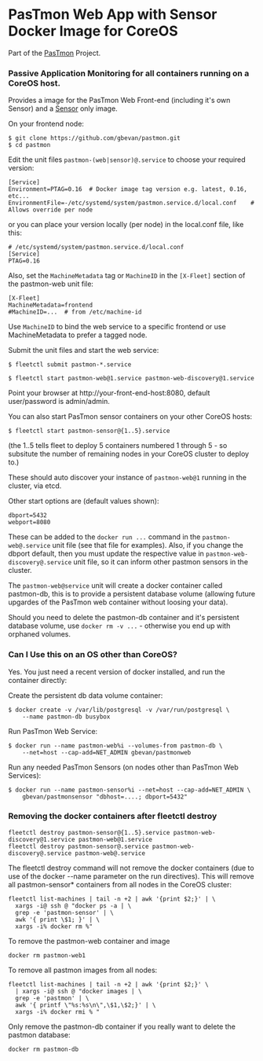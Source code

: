PasTmon Web App with Sensor Docker Image for CoreOS
===================================================

Part of the [PasTmon](http://pastmon.sourceforge.net) Project.

### Passive Application Monitoring for all containers running on a CoreOS host.

Provides a image for the PasTmon Web Front-end (including it's own Sensor) and a
[Sensor](https://registry.hub.docker.com/u/gbevan/pastmonsensor/) only image.

On your frontend node:

    $ git clone https://github.com/gbevan/pastmon.git
    $ cd pastmon

Edit the unit files ``pastmon-(web|sensor)@.service`` to choose your required version:

    [Service]
    Environment=PTAG=0.16  # Docker image tag version e.g. latest, 0.16, etc...
    EnvironmentFile=-/etc/systemd/system/pastmon.service.d/local.conf    # Allows override per node

or you can place your version locally (per node) in the local.conf file, like this:

    # /etc/systemd/system/pastmon.service.d/local.conf
    [Service]
    PTAG=0.16

Also, set the ``MachineMetadata`` tag or ``MachineID`` in the ``[X-Fleet]`` section of the pastmon-web
unit file:

    [X-Fleet]
    MachineMetadata=frontend
    #MachineID=...  # from /etc/machine-id

Use ``MachineID`` to bind the web service to a specific frontend or use MachineMetadata to prefer a tagged node.

Submit the unit files and start the web service:

    $ fleetctl submit pastmon-*.service

    $ fleetctl start pastmon-web@1.service pastmon-web-discovery@1.service

Point your browser at http://your-front-end-host:8080, default user/password is admin/admin.

You can also start PasTmon sensor containers on your other CoreOS hosts:

    $ fleetctl start pastmon-sensor@{1..5}.service

(the 1..5 tells fleet to deploy 5 containers numbered 1 through 5 - so subsitute the number of
remaining nodes in your CoreOS cluster to deploy to.)

These should auto discover your instance of ``pastmon-web@1`` running in the cluster, via etcd.

Other start options are (default values shown):

    dbport=5432
    webport=8080

These can be added to the `docker run ...` command in the ``pastmon-web@.service`` unit file (see that file for examples).
Also, if you change the dbport default, then you must update the respective value in ``pastmon-web-discovery@.service`` unit file,
so it can inform other pastmon sensors in the cluster.

The ``pastmon-web@service`` unit will create a docker container called pastmon-db, this is to
provide a persistent database volume (allowing future upgardes of the PasTmon web container
without loosing your data).

Should you need to delete the pastmon-db container and it's persistent database volume,
use `docker rm -v ...` - otherwise you end up with orphaned volumes.

### Can I Use this on an OS other than CoreOS?

Yes.  You just need a recent version of docker installed, and run the container directly:

Create the persistent db data volume container:

    $ docker create -v /var/lib/postgresql -v /var/run/postgresql \
        --name pastmon-db busybox

Run PasTmon Web Service:

    $ docker run --name pastmon-web%i --volumes-from pastmon-db \
        --net=host --cap-add=NET_ADMIN gbevan/pastmonweb

Run any needed PasTmon Sensors (on nodes other than PasTmon Web Services):

    $ docker run --name pastmon-sensor%i --net=host --cap-add=NET_ADMIN \
        gbevan/pastmonsensor "dbhost=....; dbport=5432"

### Removing the docker containers after fleetctl destroy

    fleetctl destroy pastmon-sensor@{1..5}.service pastmon-web-discovery@1.service pastmon-web@1.service
    fleetctl destroy pastmon-sensor@.service pastmon-web-discovery@.service pastmon-web@.service

The fleetctl destroy command will not remove the docker containers (due to use of the
docker --name parameter on the run directives).  This will remove all pastmon-sensor*
containers from all nodes in the CoreOS cluster:

    fleetctl list-machines | tail -n +2 | awk '{print $2;}' | \
      xargs -i@ ssh @ "docker ps -a | \
      grep -e 'pastmon-sensor' | \
      awk '{ print \$1; }' | \
      xargs -i% docker rm %"

To remove the pastmon-web container and image

    docker rm pastmon-web1

To remove all pastmon images from all nodes:

    fleetctl list-machines | tail -n +2 | awk '{print $2;}' \
      | xargs -i@ ssh @ "docker images | \
      grep -e 'pastmon' | \
      awk '{ printf \"%s:%s\n\",\$1,\$2;}' | \
      xargs -i% docker rmi % "

Only remove the pastmon-db container if you really want to delete the pastmon
database:

    docker rm pastmon-db
